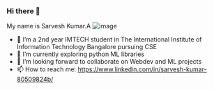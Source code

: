 ### Hi there 👋
  My name is Sarvesh Kumar.A
  ![image](https://github.com/Sarvesh521/Sarvesh521/assets/122361969/d13a53bc-0634-41ba-b9bd-95147bee598e=5x5)


- 🔭 I’m a 2nd year IMTECH student in The International Institute of Information Technology Bangalore pursuing CSE
- 🌱 I’m currently exploring python ML libraries
- 👯 I’m looking forward to collaborate on Webdev and ML projects
- 📫 How to reach me: https://www.linkedin.com/in/sarvesh-kumar-80509824b/
